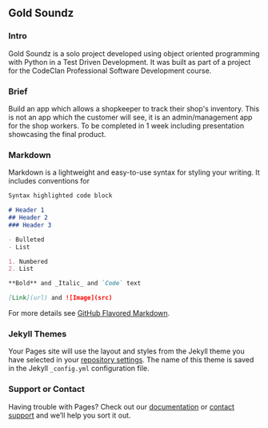 ## Gold Soundz

### Intro
Gold Soundz is a solo project developed using object oriented programming with Python in a Test Driven Development. It was built as part of a project for the CodeClan Professional Software Development course.

### Brief
Build an app which allows a shopkeeper to track their shop's inventory. This is not an app which the customer will see, it is an admin/management app for the shop workers. To be completed in 1 week including presentation showcasing the final product.

### Markdown

Markdown is a lightweight and easy-to-use syntax for styling your writing. It includes conventions for

```markdown
Syntax highlighted code block

# Header 1
## Header 2
### Header 3

- Bulleted
- List

1. Numbered
2. List

**Bold** and _Italic_ and `Code` text

[Link](url) and ![Image](src)
```

For more details see [GitHub Flavored Markdown](https://guides.github.com/features/mastering-markdown/).

### Jekyll Themes

Your Pages site will use the layout and styles from the Jekyll theme you have selected in your [repository settings](https://github.com/RatBoyJim/GoldSoundz/settings). The name of this theme is saved in the Jekyll `_config.yml` configuration file.

### Support or Contact

Having trouble with Pages? Check out our [documentation](https://docs.github.com/categories/github-pages-basics/) or [contact support](https://github.com/contact) and we’ll help you sort it out.
